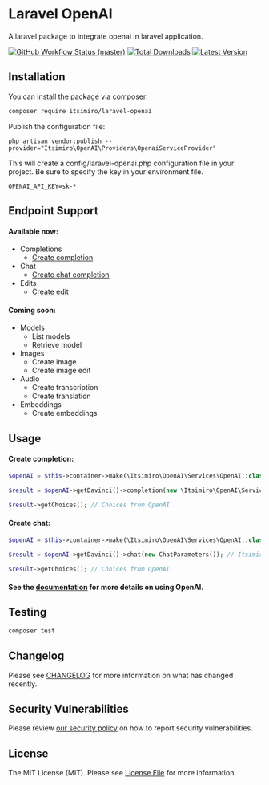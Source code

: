 # Laravel OpenAI

A laravel package to integrate openai in laravel application.

<p align="left">
    <a href="https://github.com/miroslaws8/laravel-openai/actions"><img alt="GitHub Workflow Status (master)" src="https://img.shields.io/github/actions/workflow/status/miroslaws8/laravel-openai/tests.yml?branch=main&label=tests&style=round-square"></a>
    <a href="https://packagist.org/packages/itsimiro/laravel-openai"><img alt="Total Downloads" src="https://img.shields.io/packagist/dt/itsimiro/laravel-openai"></a>
    <a href="https://packagist.org/packages/itsimiro/laravel-openai"><img alt="Latest Version" src="https://img.shields.io/packagist/v/itsimiro/laravel-openai"></a>
</p>

## Installation

You can install the package via composer:

```bash
composer require itsimiro/laravel-openai
```

Publish the configuration file:

```
php artisan vendor:publish --provider="Itsimiro\OpenAI\Providers\OpenaiServiceProvider"
```

This will create a config/laravel-openai.php configuration file in your project. Be sure to specify the key in your environment file.

```
OPENAI_API_KEY=sk-*
```

## Endpoint Support

#### Available now:

* Completions
  * [Create completion](https://platform.openai.com/docs/api-reference/completions/create)
* Chat
  * [Create chat completion](https://platform.openai.com/docs/api-reference/chat/create)
* Edits
  * [Create edit](https://platform.openai.com/docs/api-reference/edits/create)

#### Coming soon:

* Models
  * List models
  * Retrieve model
* Images
  * Create image
  * Create image edit
* Audio
  * Create transcription
  * Create translation
* Embeddings
  * Create embeddings

## Usage

#### Create completion:

```php
$openAI = $this->container->make(\Itsimiro\OpenAI\Services\OpenAI::class);

$result = $openAI->getDavinci()->completion(new \Itsimiro\OpenAI\Services\DataTransferObjects\CompletionParameters()); // Itsimiro\OpenAI\Services\API\Results\CompletionResult

$result->getChoices(); // Choices from OpenAI.

```

#### Create chat:

```php
$openAI = $this->container->make(\Itsimiro\OpenAI\Services\OpenAI::class);

$result = $openAI->getDavinci()->chat(new ChatParameters()); // Itsimiro\OpenAI\Services\API\Results\CompletionResult

$result->getChoices(); // Choices from OpenAI.

```

#### See the [documentation](https://platform.openai.com/docs/api-reference) for more details on using OpenAI.

## Testing

```bash
composer test
```

## Changelog

Please see [CHANGELOG](CHANGELOG.md) for more information on what has changed recently.

## Security Vulnerabilities

Please review [our security policy](../../security/policy) on how to report security vulnerabilities.

## License

The MIT License (MIT). Please see [License File](LICENSE.md) for more information.
